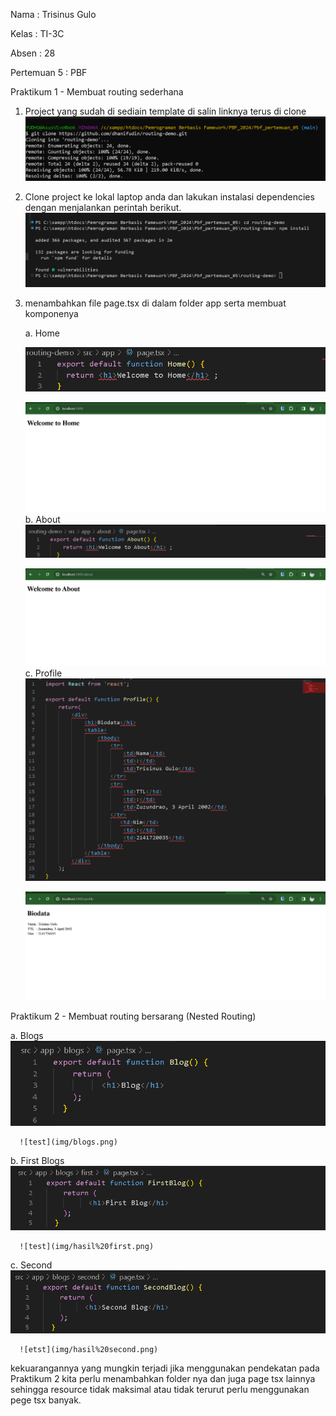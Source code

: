 Nama : Trisinus Gulo

Kelas : TI-3C

Absen : 28

Pertemuan 5 : PBF

Praktikum 1 - Membuat routing sederhana

1. Project yang sudah di sediain template di salin linknya terus di clone
   ![test](img/Langkah1_Prak1.png)

2. Clone project ke lokal laptop anda dan lakukan instalasi dependencies dengan menjalankan perintah berikut.
   ![test](img/Langkah2_Prak%202.png)

3. menambahkan file page.tsx di dalam folder app serta membuat komponenya

   a. Home

      ![test](img/home.png)

      ![test](img/hasil%20home.png)
   b. About
      ![test](img/About.png)

      ![test](img/Hasil%20About.png)
   c. Profile
      ![test](img/profile.png)
      
      ![test](img/hasil%20profile.png)

Praktikum 2 - Membuat routing bersarang (Nested Routing)
   
   a. Blogs
      ![test](img/blogs1.png)

      ![test](img/blogs.png)
   b. First Blogs
      ![test](img/first.png)

      ![test](img/hasil%20first.png)
   c. Second 
      ![test](img/Second.png)

      ![etst](img/hasil%20second.png)
   
   kekuarangannya  yang mungkin terjadi jika menggunakan pendekatan pada Praktikum 2 kita perlu menambahkan folder nya dan juga page tsx lainnya sehingga resource tidak maksimal atau tidak terurut perlu menggunakan pege tsx banyak.
      




